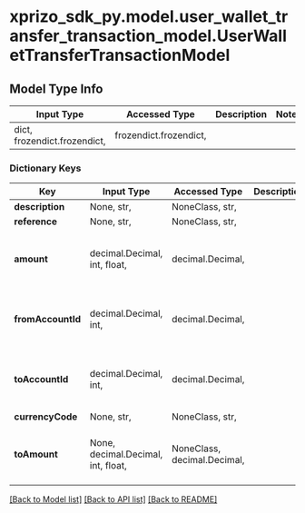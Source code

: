 # xprizo_sdk_py.model.user_wallet_transfer_transaction_model.UserWalletTransferTransactionModel

## Model Type Info
Input Type | Accessed Type | Description | Notes
------------ | ------------- | ------------- | -------------
dict, frozendict.frozendict,  | frozendict.frozendict,  |  | 

### Dictionary Keys
Key | Input Type | Accessed Type | Description | Notes
------------ | ------------- | ------------- | ------------- | -------------
**description** | None, str,  | NoneClass, str,  |  | [optional] 
**reference** | None, str,  | NoneClass, str,  |  | [optional] 
**amount** | decimal.Decimal, int, float,  | decimal.Decimal,  |  | [optional] value must be a 64 bit float
**fromAccountId** | decimal.Decimal, int,  | decimal.Decimal,  |  | [optional] value must be a 64 bit integer
**toAccountId** | decimal.Decimal, int,  | decimal.Decimal,  |  | [optional] value must be a 64 bit integer
**currencyCode** | None, str,  | NoneClass, str,  |  | [optional] 
**toAmount** | None, decimal.Decimal, int, float,  | NoneClass, decimal.Decimal,  |  | [optional] value must be a 64 bit float

[[Back to Model list]](../../README.md#documentation-for-models) [[Back to API list]](../../README.md#documentation-for-api-endpoints) [[Back to README]](../../README.md)

